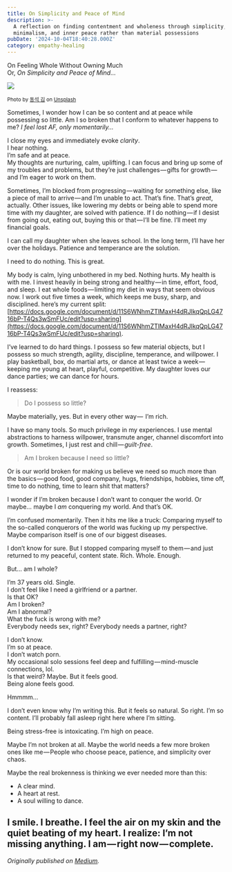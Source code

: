 ```yaml
---
title: On Simplicity and Peace of Mind
description: >-
  A reflection on finding contentment and wholeness through simplicity,
  minimalism, and inner peace rather than material possessions
pubDate: '2024-10-04T18:40:28.000Z'
category: empathy-healing
---
```


On Feeling Whole Without Owning Much<br>Or, _On Simplicity and Peace of Mind…_

![](https://cdn-images-1.medium.com/max/2560/0*YTuxa_pcFxXQ8EMD)

<small>Photo by [동석 김](https://unsplash.com/@arr?utm_source=medium&utm_medium=referral) on [Unsplash](https://unsplash.com?utm_source=medium&utm_medium=referral)</small>

Sometimes, I wonder how I can be so content and at peace while possessing so little. Am I so broken that I conform to whatever happens to me? _I feel lost AF, only momentarily…_

I close my eyes and immediately evoke _clarity_.<br>I hear nothing.<br>I’m safe and at peace.<br>My thoughts are nurturing, calm, uplifting. I can focus and bring up some of my troubles and problems, but they’re just challenges — gifts for growth — and I’m eager to work on them.

Sometimes, I’m blocked from progressing — waiting for something else, like a piece of mail to arrive — and I’m unable to act. That’s fine. That’s _great_, actually. Other issues, like lowering my debts or being able to spend more time with my daughter, are solved with patience. If I do nothing — if I desist from going out, eating out, buying this or that — I’ll be fine. I’ll meet my financial goals.

I can call my daughter when she leaves school. In the long term, I’ll have her over the holidays. Patience and temperance are the solution.

I need to do nothing. This is great.

My body is calm, lying unbothered in my bed. Nothing hurts. My health is with me. I invest heavily in being strong and healthy — in time, effort, food, and sleep. I eat whole foods — limiting my diet in ways that seem obvious now. I work out five times a week, which keeps me busy, sharp, and disciplined. here’s my current split: [https://docs.google.com/document/d/11S6WNhmZTlMaxH4dRJlkqQpLG4716bP-T4Qs3wSmFUc/edit?usp=sharing](https://docs.google.com/document/d/11S6WNhmZTlMaxH4dRJlkqQpLG4716bP-T4Qs3wSmFUc/edit?usp=sharing).

I’ve learned to do hard things. I possess so few material objects, but I possess so much strength, agility, discipline, temperance, and willpower. I play basketball, box, do martial arts, or dance at least twice a week — keeping me young at heart, playful, competitive. My daughter loves our dance parties; we can dance for hours.

I reassess:

> Do I possess so little?

Maybe materially, yes. But in every other way —  I’m rich.

I have so many tools. So much privilege in my experiences. I use mental abstractions to harness willpower, transmute anger, channel discomfort into growth. Sometimes, I just rest and chill — *guilt-free*.

> Am I broken because I need so little?

Or is our world broken for making us believe we need so much more than the basics — good food, good company, hugs, friendships, hobbies, time off, time to do nothing, time to learn shit that matters?

I wonder if I’m broken because I don’t want to conquer the world. Or maybe… maybe I _am_ conquering my world. And that’s OK.

I’m confused momentarily. Then it hits me like a truck: Comparing myself to the so-called conquerors of the world was fucking up my perspective. Maybe comparison itself is one of our biggest diseases.

I don’t know for sure. But I stopped comparing myself to them — and just returned to my peaceful, content state. Rich. Whole. Enough.

But… am I whole?

I’m 37 years old. Single.<br>I don’t feel like I need a girlfriend or a partner.<br>Is that OK?<br>Am I broken?<br>Am I abnormal?<br>What the fuck is wrong with me?<br>Everybody needs sex, right? Everybody needs a partner, right?

I don’t know.<br>I’m so at peace.<br>I don’t watch porn.<br>My occasional solo sessions feel deep and fulfilling — mind-muscle connections, lol.<br>Is that weird? Maybe. But it feels good.<br>Being alone feels good.

Hmmmm…

I don’t even know why I’m writing this. But it feels so natural. So right. I’m so content. I’ll probably fall asleep right here where I’m sitting.

Being stress-free is intoxicating. I’m high on peace.

Maybe I’m not broken at all. Maybe the world needs a few more broken ones like me — People who choose peace, patience, and simplicity over chaos.

Maybe the real brokenness is thinking we ever needed more than this:

- A clear mind.
- A heart at rest.
- A soul willing to dance.

I smile. I breathe. I feel the air on my skin and the quiet beating of my heart. I realize: I’m not missing anything. I am — right now — complete.
---

_Originally published on [Medium](https://medium.com/@wizards777/on-simplicity-and-peace-of-mind-885086031fe9)._
